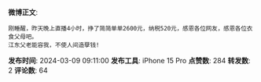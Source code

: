 **微博正文**: 
```
刚睡醒，昨天晚上直播4小时，挣了简简单单2600元，纳税520元，感恩各位网友，感恩各位衣食父母吧。
江东父老能容我，不使人间造孽钱!
```
**发布时间**: 2024-03-09 09:11:00
**发布工具**: iPhone 15 Pro
**点赞数**: 284
**转发数**: 2
**评论数**: 64
